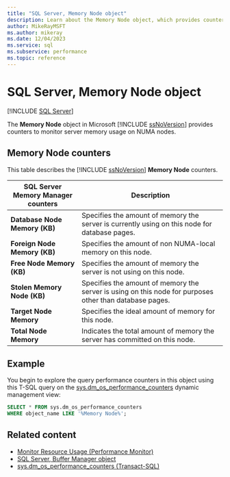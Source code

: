 ```yaml
---
title: "SQL Server, Memory Node object"
description: Learn about the Memory Node object, which provides counters to monitor server memory usage on NUMA nodes in SQL Server.
author: MikeRayMSFT
ms.author: mikeray
ms.date: 12/04/2023
ms.service: sql
ms.subservice: performance
ms.topic: reference
---
```

# SQL Server, Memory Node object
 [!INCLUDE [SQL Server](../../includes/applies-to-version/sqlserver.md)]

  The **Memory Node** object in Microsoft [!INCLUDE [ssNoVersion](../../includes/ssnoversion-md.md)] provides counters to monitor server memory usage on NUMA nodes.  
  
## Memory Node counters

 This table describes the [!INCLUDE [ssNoVersion](../../includes/ssnoversion-md.md)] **Memory Node** counters.  
  
|SQL Server Memory Manager counters|Description|  
|----------------------------------------|-----------------|  
|**Database Node Memory (KB)**|Specifies the amount of memory the server is currently using on this node for database pages.|  
|**Foreign Node Memory (KB)**|Specifies the amount of non NUMA-local memory on this node.|  
|**Free Node Memory (KB)**|Specifies the amount of memory the server is not using on this node.|  
|**Stolen Memory Node (KB)**|Specifies the amount of memory the server is using on this node for purposes other than database pages.|  
|**Target Node Memory**|Specifies the ideal amount of memory for this node.|  
|**Total Node Memory**|Indicates the total amount of memory the server has committed on this node.|  

## Example

You begin to explore the query performance counters in this object using this T-SQL query on the [sys.dm_os_performance_counters](../system-dynamic-management-views/sys-dm-os-performance-counters-transact-sql.md) dynamic management view:

```sql
SELECT * FROM sys.dm_os_performance_counters
WHERE object_name LIKE '%Memory Node%';
```

## Related content

- [Monitor Resource Usage (Performance Monitor)](monitor-resource-usage-system-monitor.md)
- [SQL Server, Buffer Manager object](sql-server-buffer-manager-object.md)
- [sys.dm_os_performance_counters (Transact-SQL)](../system-dynamic-management-views/sys-dm-os-performance-counters-transact-sql.md)
